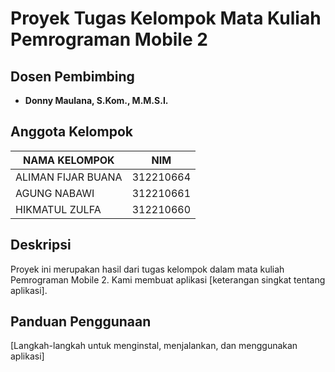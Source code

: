 # Proyek Tugas Kelompok Mata Kuliah Pemrograman Mobile 2

## Dosen Pembimbing
- **Donny Maulana, S.Kom., M.M.S.I.**

## Anggota Kelompok
| NAMA KELOMPOK       | NIM       |
|---------------------|-----------|
| ALIMAN FIJAR BUANA  | 312210664 |
| AGUNG NABAWI        | 312210661 |
| HIKMATUL ZULFA      | 312210660 |

## Deskripsi
Proyek ini merupakan hasil dari tugas kelompok dalam mata kuliah Pemrograman Mobile 2. Kami membuat aplikasi [keterangan singkat tentang aplikasi].

## Panduan Penggunaan
[Langkah-langkah untuk menginstal, menjalankan, dan menggunakan aplikasi]



